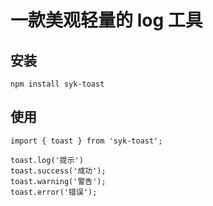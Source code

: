 # 一款美观轻量的 log 工具

## 安装

```
npm install syk-toast
```

## 使用

```
import { toast } from 'syk-toast';

toast.log('提示')
toast.success('成功');
toast.warning('警告');
toast.error('错误');
```

